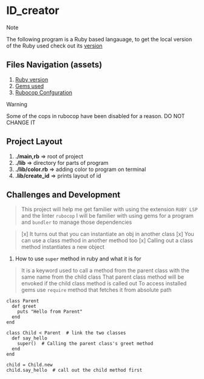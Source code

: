 # ID_creator

> [!NOTE]
> The following program is a Ruby based langauage, to get the local version of the Ruby used check out its 
[version](.ruby-version)

## Files Navigation (assets)

1. [Ruby version](.ruby-version)
2. [Gems used](./Gemfile)
3. [Rubocop Confguration](.rubocop.yml)

> [!WARNING]
> Some of the cops in rubocop have been disabled for a reason. DO NOT CHANGE IT

## Project Layout

1. **./main,rb** => root of project
2. **./lib** => directory for parts of program
3. **./lib/color.rb** => adding color to program on terminal
4. **.lib/create_id** => prints layout of id

## Challenges and Development

> This project will help me get familier with using the extension ```RUBY LSP``` and the linter ```rubocop```
> I will be familier with using gems for a program and ```bundler``` to manage those dependencies

> [x] It turns out that you can instantiate an obj in another class
> [x] You can use a class method in another method too
> [x] Calling out a class method instantiates a new object

1. How to use ```super``` method in ruby and what it is for

> It is a keyword used to call a method from the parent class with the same name from the child class
> That parent class method will be envoked if the child class method is called out
> To access installed gems use ```require``` method that fetches it from absolute path

```
class Parent
  def greet
    puts "Hello from Parent"
  end
end

class Child < Parent  # link the two classes
  def say_hello
    super()  # Calling the parent class's greet method
  end
end

child = Child.new
child.say_hello  # call out the child method first
```
